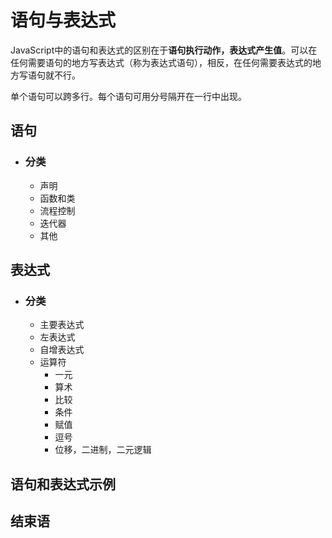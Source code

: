 # 语句与表达式
JavaScript中的语句和表达式的区别在于**语句执行动作，表达式产生值**。可以在任何需要语句的地方写表达式（称为表达式语句），相反，在任何需要表达式的地方写语句就不行。

单个语句可以跨多行。每个语句可用分号隔开在一行中出现。

## 语句
+ ### 分类
    - 声明
    - 函数和类
    - 流程控制
    - 迭代器
    - 其他

## 表达式
+ ### 分类
    - 主要表达式
    - 左表达式
    - 自增表达式
    - 运算符
        * 一元
        * 算术
        * 比较
        * 条件
        * 赋值
        * 逗号
        * 位移，二进制，二元逻辑

## 语句和表达式示例

## 结束语